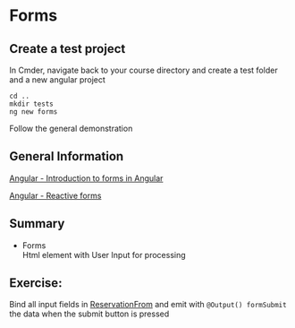 # Forms
## Create a test project
In Cmder, navigate back to your course directory and create a test folder and a new angular project
```
cd ..
mkdir tests
ng new forms
```
Follow the general demonstration

## General Information
[Angular - Introduction to forms in Angular](https://angular.io/guide/forms-overview)

[Angular - Reactive forms](https://angular.io/guide/forms-overview)

## Summary
- Forms  
Html element with User Input for processing  


## Exercise:
Bind all input fields in [ReservationFrom](../src/app/shared/container/reservation-form/reservation-form.component.html) and emit with `@Output() formSubmit` the data when the submit button is pressed

